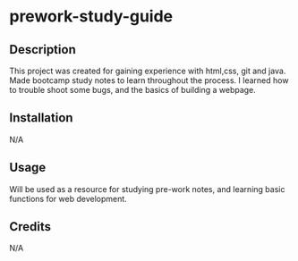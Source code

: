 # prework-study-guide

## Description

This project was created for gaining experience with html,css, git and java. Made bootcamp study notes to learn throughout the process. I learned how to trouble shoot some bugs, and the basics of building a webpage. 


## Installation
N/A

## Usage

Will be used as a resource for studying pre-work notes, and learning basic functions for web development. 

## Credits
N/A

